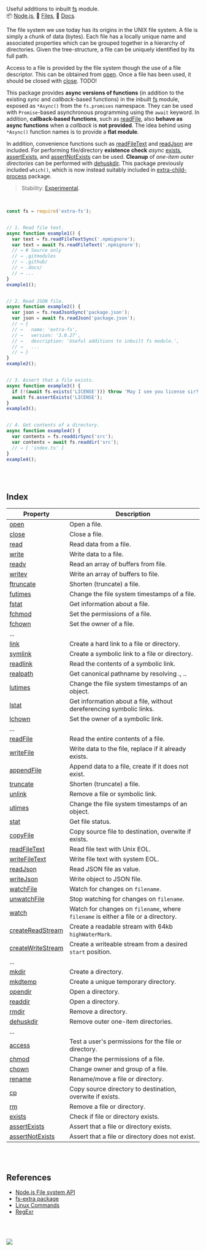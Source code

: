 Useful additions to inbuilt [fs] module.<br>
📦 [Node.js](https://www.npmjs.com/package/extra-fs),
📜 [Files](https://unpkg.com/extra-fs/),
📰 [Docs](https://nodef.github.io/extra-fs/).

The file system we use today has its origins in the UNIX file system. A file is
simply a chunk of data (bytes). Each file has a locally unique name and associated
properties which can be grouped together in a hierarchy of directories. Given the
tree-structure, a file can be uniquely identified by its full path.

Access to a file is provided by the file system though the use of a file descriptor.
This can be obtained from [open]. Once a file has been used, it should be closed with
[close]. TODO!

This package provides **async versions of functions** (in addition to the
existing *sync* and *callback*-based functions) in the inbuilt [fs] module,
exposed as `*Async()` from the `fs.promises` namespace. They can be used with
`Promise`-based asynchronous programming using the `await` keyword. In addition,
**callback-based functions**, such as [readFile], also **behave as async functions**
when a *callback* is **not provided**. The idea behind using `*Async()` function
names is to provide a **flat module**.

In addition, convenience functions such as [readFileText] and [readJson] are
included. For performing file/directory **existence check** *async* [exists],
[assertExists], and [assertNotExists] can be used. **Cleanup** of *one-item outer*
*directories* can be performed with [dehuskdir]. This package previously included
`which()`, which is now instead suitably included in [extra-child-process]
package.

> Stability: [Experimental](https://www.youtube.com/watch?v=L1j93RnIxEo).

[fs]: https://nodejs.org/api/fs.html
[extra-child-process]: https://www.npmjs.com/package/extra-child-process

<br>

```javascript
const fs = require('extra-fs');


// 1. Read file text.
async function example1() {
  var text = fs.readFileTextSync('.npmignore');
  var text = await fs.readFileText('.npmignore');
  // → # Source only
  // → .gitmodules
  // → .github/
  // → .docs/
  // → ...
}
example1();


// 2. Read JSON file.
async function example2() {
  var json = fs.readJsonSync('package.json');
  var json = await fs.readJson('package.json');
  // → {
  // →   name: 'extra-fs',
  // →   version: '3.0.27',
  // →   description: 'Useful additions to inbuilt fs module.',
  // →   ...
  // → }
}
example2();


// 3. Assert that a file exists.
async function example3() {
  if (!(await fs.exists('LICENSE'))) throw 'May I see you license sir?';
  await fs.assertExists('LICENSE');
}
example3();


// 4. Get contents of a directory.
async function example4() {
  var contents = fs.readdirSync('src');
  var contents = await fs.readdir('src');
  // → [ 'index.ts' ]
}
example4();
```

<br>
<br>


## Index

| Property | Description |
|  ----  |  ----  |
| [open] | Open a file. |
| [close] | Close a file. |
| [read] | Read data from a file. |
| [write] | Write data to a file. |
| [readv] | Read an array of buffers from file. |
| [writev] | Write an array of buffers to file. |
| [ftruncate] | Shorten (truncate) a file. |
| [futimes] | Change the file system timestamps of a file. |
| [fstat] | Get information about a file. |
| [fchmod] | Set the permissions of a file. |
| [fchown] | Set the owner of a file. |
| ... |   |
| [link] | Create a hard link to a file or directory. |
| [symlink] | Create a symbolic link to a file or directory. |
| [readlink] | Read the contents of a symbolic link. |
| [realpath] | Get canonical pathname by resolving ., .. |
| [lutimes] | Change the file system timestamps of an object. |
| [lstat] | Get information about a file, without dereferencing symbolic links. |
| [lchown] | Set the owner of a symbolic link. |
| ... |   |
| [readFile] | Read the entire contents of a file. |
| [writeFile] | Write data to the file, replace if it already exists. |
| [appendFile] | Append data to a file, create if it does not exist. |
| [truncate] | Shorten (truncate) a file. |
| [unlink] | Remove a file or symbolic link. |
| [utimes] | Change the file system timestamps of an object. |
| [stat] | Get file status. |
| [copyFile] | Copy source file to destination, overwite if exists. |
| [readFileText] | Read file text with Unix EOL. |
| [writeFileText] | Write file text with system EOL. |
| [readJson] | Read JSON file as value. |
| [writeJson] | Write object to JSON file. |
| [watchFile] | Watch for changes on `filename`. |
| [unwatchFile] | Stop watching for changes on `filename`. |
| [watch] | Watch for changes on `filename`, where `filename` is either a file or a directory. |
| [createReadStream] | Create a readable stream with 64kb `highWaterMark`. |
| [createWriteStream] | Create a writeable stream from a desired `start` position. |
| ... |   |
| [mkdir] | Create a directory. |
| [mkdtemp] | Create a unique temporary directory. |
| [opendir] | Open a directory. |
| [readdir] | Open a directory. |
| [rmdir] | Remove a directory. |
| [dehuskdir] | Remove outer one-item directories. |
| ... |   |
| [access] | Test a user's permissions for the file or directory. |
| [chmod] | Change the permissions of a file. |
| [chown] | Change owner and group of a file. |
| [rename] | Rename/move a file or directory. |
| [cp] | Copy source directory to destination, overwite if exists. |
| [rm] | Remove a file or directory. |
| [exists] | Check if file or directory exists. |
| [assertExists] | Assert that a file or directory exists. |
| [assertNotExists] | Assert that a file or directory does not exist. |

<br>
<br>

## References

- [Node.js File system API](https://nodejs.org/api/fs.html)
- [fs-extra package](https://www.npmjs.com/package/fs-extra)
- [Linux Commands](https://www.geeksforgeeks.org/linux-commands/)
- [RegExr](https://regexr.com)

<br>
<br>

[![](https://img.youtube.com/vi/nA3x4vVEpKc/maxresdefault.jpg)](https://www.youtube.com/watch?v=nA3x4vVEpKc)


[open]: https://nodef.github.io/extra-fs/modules.html#open
[close]: https://nodef.github.io/extra-fs/modules.html#close
[read]: https://nodef.github.io/extra-fs/modules.html#read
[write]: https://nodef.github.io/extra-fs/modules.html#write
[readv]: https://nodef.github.io/extra-fs/modules.html#readv
[writev]: https://nodef.github.io/extra-fs/modules.html#writev
[ftruncate]: https://nodef.github.io/extra-fs/modules.html#ftruncate
[futimes]: https://nodef.github.io/extra-fs/modules.html#futimes
[fstat]: https://nodef.github.io/extra-fs/modules.html#fstat
[fchmod]: https://nodef.github.io/extra-fs/modules.html#fchmod
[fchown]: https://nodef.github.io/extra-fs/modules.html#fchown
[link]: https://nodef.github.io/extra-fs/modules.html#link
[symlink]: https://nodef.github.io/extra-fs/modules.html#symlink
[readlink]: https://nodef.github.io/extra-fs/modules.html#readlink
[realpath]: https://nodef.github.io/extra-fs/modules.html#realpath
[lutimes]: https://nodef.github.io/extra-fs/modules.html#lutimes
[lstat]: https://nodef.github.io/extra-fs/modules.html#lstat
[lchown]: https://nodef.github.io/extra-fs/modules.html#lchown
[readFile]: https://nodef.github.io/extra-fs/modules.html#readFile
[writeFile]: https://nodef.github.io/extra-fs/modules.html#writeFile
[appendFile]: https://nodef.github.io/extra-fs/modules.html#appendFile
[truncate]: https://nodef.github.io/extra-fs/modules.html#truncate
[unlink]: https://nodef.github.io/extra-fs/modules.html#unlink
[utimes]: https://nodef.github.io/extra-fs/modules.html#utimes
[stat]: https://nodef.github.io/extra-fs/modules.html#stat
[copyFile]: https://nodef.github.io/extra-fs/modules.html#copyFile
[readFileText]: https://nodef.github.io/extra-fs/modules.html#readFileText
[writeFileText]: https://nodef.github.io/extra-fs/modules.html#writeFileText
[readJson]: https://nodef.github.io/extra-fs/modules.html#readJson
[writeJson]: https://nodef.github.io/extra-fs/modules.html#writeJson
[watchFile]: https://nodef.github.io/extra-fs/modules.html#watchFile
[unwatchFile]: https://nodef.github.io/extra-fs/modules.html#unwatchFile
[watch]: https://nodef.github.io/extra-fs/modules.html#watch
[createReadStream]: https://nodef.github.io/extra-fs/modules.html#createReadStream
[createWriteStream]: https://nodef.github.io/extra-fs/modules.html#createWriteStream
[mkdir]: https://nodef.github.io/extra-fs/modules.html#mkdir
[mkdtemp]: https://nodef.github.io/extra-fs/modules.html#mkdtemp
[opendir]: https://nodef.github.io/extra-fs/modules.html#opendir
[readdir]: https://nodef.github.io/extra-fs/modules.html#readdir
[rmdir]: https://nodef.github.io/extra-fs/modules.html#rmdir
[dehuskdir]: https://nodef.github.io/extra-fs/modules.html#dehuskdir
[access]: https://nodef.github.io/extra-fs/modules.html#access
[chmod]: https://nodef.github.io/extra-fs/modules.html#chmod
[chown]: https://nodef.github.io/extra-fs/modules.html#chown
[rename]: https://nodef.github.io/extra-fs/modules.html#rename
[cp]: https://nodef.github.io/extra-fs/modules.html#cp
[rm]: https://nodef.github.io/extra-fs/modules.html#rm
[exists]: https://nodef.github.io/extra-fs/modules.html#exists
[assertExists]: https://nodef.github.io/extra-fs/modules.html#assertExists
[assertNotExists]: https://nodef.github.io/extra-fs/modules.html#assertNotExists
